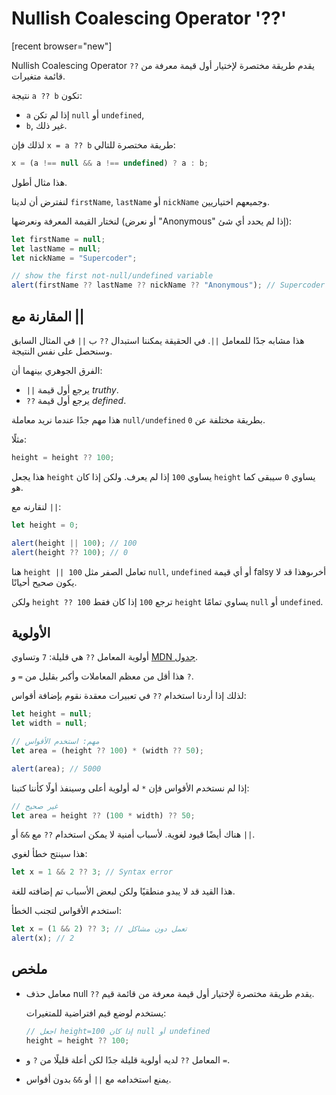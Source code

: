 # Nullish Coalescing Operator '??'

[recent browser="new"]

 Nullish Coalescing Operator `??` يقدم طريقة مختصرة لإختيار أول قيمة معرفة من قائمة متغيرات.

نتيجة `a ?? b` تكون:
- `a` إذا لم تكن `null` أو `undefined`,
- `b`, غير ذلك.

لذلك فإن `x = a ?? b` طريقة مختصرة للتالي:

```js
x = (a !== null && a !== undefined) ? a : b;
```

هذا مثال أطول.

لنفترض أن لدينا `firstName`, `lastName` أو `nickName` وجميعهم اختياريين.

لنختار القيمة المعرفة ونعرضها (أو نعرض "Anonymous" إذا لم يحدد أي شئ):

```js run
let firstName = null;
let lastName = null;
let nickName = "Supercoder";

// show the first not-null/undefined variable
alert(firstName ?? lastName ?? nickName ?? "Anonymous"); // Supercoder
```

## المقارنة مع ||

هذا مشابه جدًا للمعامل `||`. في الحقيقة يمكننا استبدال `??` ب `||` في المثال السابق وسنحصل على نفس النتيجة.

الفرق الجوهري بينهما أن:
- `||` يرجع أول قيمة *truthy*.
- `??` يرجع أول قيمة *defined*.

هذا مهم جدًا عندما نريد معاملة `null/undefined` بطريقة مختلفة عن `0`.

مثلًا:

```js
height = height ?? 100;
```

هذا يجعل `height` يساوي `100` إذا لم يعرف. ولكن إذا كان `height` يساوي `0` سيبقى كما هو.

لنقارنه مع `||`:

```js run
let height = 0;

alert(height || 100); // 100
alert(height ?? 100); // 0
```

هنا `height || 100` تعامل الصفر مثل `null`, `undefined` أو أي قيمة falsy أخرىوهذا قد لا يكون صحيح أحيانًا.

ولكن `height ?? 100` ترجع `100` إذا كان فقط `height` يساوي تمامًا `null` أو `undefined`.

## الأولوية

أولوية المعامل `??` هي قليلة: `7` وتساوي [MDN جدول](https://developer.mozilla.org/en-US/docs/Web/JavaScript/Reference/Operators/Operator_Precedence#Table).

هذا أقل من معظم المعاملات وأكبر بقليل من `=` و `?`.

لذلك إذا أردنا استخدام `??` في تعبيرات معقدة نقوم بإضافة أقواس:

```js run
let height = null;
let width = null;

// مهم: استخدم الأقواس
let area = (height ?? 100) * (width ?? 50);

alert(area); // 5000
```

إذا لم نستخدم الأقواس فإن `*` له أولوية أعلى وسينفذ أولًا كأننا كتبنا:

```js
// غير صحيح
let area = height ?? (100 * width) ?? 50;
```

هناك أيضًا قيود لغوية. لأسباب أمنية لا يمكن استخدام `??` مع `&&` أو `||`.

هذا سينتج خطأ لغوي:

```js run
let x = 1 && 2 ?? 3; // Syntax error
```

هذا القيد قد لا يبدو منطقيًا ولكن لبعض الأسباب تم إضافته للغة.

استخدم الأقواس لتجنب الخطأ:

```js run
let x = (1 && 2) ?? 3; // تعمل دون مشاكل
alert(x); // 2
```

## ملخص

- معامل حذف null `??` يقدم طريقة مختصرة لإختيار أول قيمة معرفة من قائمة قيم.

    يستخدم لوضع قيم افتراضية للمتغيرات:

    ```js
    // اجعل height=100 إذا كان null أو undefined
    height = height ?? 100;
    ```

- المعامل `??` لديه أولوية قليلة جدًا لكن أعلة قليلًا من `?` و `=`.
- يمنع استخدامه مع `||` أو `&&` بدون أقواس.
